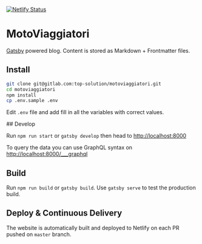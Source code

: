 [![Netlify Status](https://api.netlify.com/api/v1/badges/553b8ffb-84e7-4144-b813-48767420b680/deploy-status)](https://app.netlify.com/sites/motoviaggiatori/deploys)

# MotoViaggiatori

[Gatsby](https://www.gatsbyjs.org/) powered blog. Content is stored as Markdown + Frontmatter files.

## Install

```sh
git clone git@gitlab.com:top-solution/motoviaggiatori.git
cd motoviaggiatori
npm install
cp .env.sample .env
```

Edit `.env` file and add fill in all the variables with correct values.

## Develop

Run `npm run start` or `gatsby develop` then head to <http://localhost:8000>

To query the data you can use GraphQL syntax on <http://localhost:8000/___graphql>

## Build

Run `npm run build` or `gatsby build`. Use `gatsby serve` to test the production build.

## Deploy & Continuous Delivery

The website is automatically built and deployed to Netlify on each PR pushed on `master` branch.
